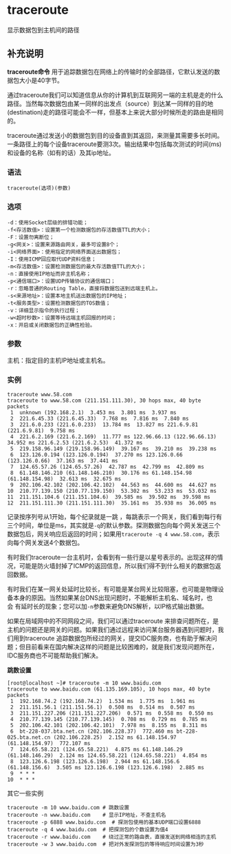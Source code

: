 traceroute
===

显示数据包到主机间的路径

## 补充说明

**traceroute命令** 用于追踪数据包在网络上的传输时的全部路径，它默认发送的数据包大小是40字节。

通过traceroute我们可以知道信息从你的计算机到互联网另一端的主机是走的什么路径。当然每次数据包由某一同样的出发点（source）到达某一同样的目的地(destination)走的路径可能会不一样，但基本上来说大部分时候所走的路由是相同的。

traceroute通过发送小的数据包到目的设备直到其返回，来测量其需要多长时间。一条路径上的每个设备traceroute要测3次。输出结果中包括每次测试的时间(ms)和设备的名称（如有的话）及其ip地址。

###  语法 

```
traceroute(选项)(参数)
```

###  选项 

```
-d：使用Socket层级的排错功能；
-f<存活数值>：设置第一个检测数据包的存活数值TTL的大小；
-F：设置勿离断位；
-g<网关>：设置来源路由网关，最多可设置8个；
-i<网络界面>：使用指定的网络界面送出数据包；
-I：使用ICMP回应取代UDP资料信息；
-m<存活数值>：设置检测数据包的最大存活数值TTL的大小；
-n：直接使用IP地址而非主机名称；
-p<通信端口>：设置UDP传输协议的通信端口；
-r：忽略普通的Routing Table，直接将数据包送到远端主机上。
-s<来源地址>：设置本地主机送出数据包的IP地址；
-t<服务类型>：设置检测数据包的TOS数值；
-v：详细显示指令的执行过程；
-w<超时秒数>：设置等待远端主机回报的时间；
-x：开启或关闭数据包的正确性检验。
```

###  参数 

主机：指定目的主机IP地址或主机名。

###  实例 

```
traceroute www.58.com
traceroute to www.58.com (211.151.111.30), 30 hops max, 40 byte packets
 1  unknown (192.168.2.1)  3.453 ms  3.801 ms  3.937 ms
 2  221.6.45.33 (221.6.45.33)  7.768 ms  7.816 ms  7.840 ms
 3  221.6.0.233 (221.6.0.233)  13.784 ms  13.827 ms 221.6.9.81 (221.6.9.81)  9.758 ms
 4  221.6.2.169 (221.6.2.169)  11.777 ms 122.96.66.13 (122.96.66.13)  34.952 ms 221.6.2.53 (221.6.2.53)  41.372 ms
 5  219.158.96.149 (219.158.96.149)  39.167 ms  39.210 ms  39.238 ms
 6  123.126.0.194 (123.126.0.194)  37.270 ms 123.126.0.66 (123.126.0.66)  37.163 ms  37.441 ms
 7  124.65.57.26 (124.65.57.26)  42.787 ms  42.799 ms  42.809 ms
 8  61.148.146.210 (61.148.146.210)  30.176 ms 61.148.154.98 (61.148.154.98)  32.613 ms  32.675 ms
 9  202.106.42.102 (202.106.42.102)  44.563 ms  44.600 ms  44.627 ms
10  210.77.139.150 (210.77.139.150)  53.302 ms  53.233 ms  53.032 ms
11  211.151.104.6 (211.151.104.6)  39.585 ms  39.502 ms  39.598 ms
12  211.151.111.30 (211.151.111.30)  35.161 ms  35.938 ms  36.005 ms
```

记录按序列号从1开始，每个纪录就是一跳 ，每跳表示一个网关，我们看到每行有三个时间，单位是ms，其实就是`-q`的默认参数。探测数据包向每个网关发送三个数据包后，网关响应后返回的时间；如果用`traceroute -q 4 www.58.com`，表示向每个网关发送4个数据包。

有时我们traceroute一台主机时，会看到有一些行是以星号表示的。出现这样的情况，可能是防火墙封掉了ICMP的返回信息，所以我们得不到什么相关的数据包返回数据。

有时我们在某一网关处延时比较长，有可能是某台网关比较阻塞，也可能是物理设备本身的原因。当然如果某台DNS出现问题时，不能解析主机名、域名时，也会 有延时长的现象；您可以加`-n`参数来避免DNS解析，以IP格式输出数据。

如果在局域网中的不同网段之间，我们可以通过traceroute 来排查问题所在，是主机的问题还是网关的问题。如果我们通过远程来访问某台服务器遇到问题时，我们用到traceroute 追踪数据包所经过的网关，提交IDC服务商，也有助于解决问题；但目前看来在国内解决这样的问题是比较困难的，就是我们发现问题所在，IDC服务商也不可能帮助我们解决。

**跳数设置**

```
[root@localhost ~]# traceroute -m 10 www.baidu.com
traceroute to www.baidu.com (61.135.169.105), 10 hops max, 40 byte packets
 1  192.168.74.2 (192.168.74.2)  1.534 ms  1.775 ms  1.961 ms
 2  211.151.56.1 (211.151.56.1)  0.508 ms  0.514 ms  0.507 ms
 3  211.151.227.206 (211.151.227.206)  0.571 ms  0.558 ms  0.550 ms
 4  210.77.139.145 (210.77.139.145)  0.708 ms  0.729 ms  0.785 ms
 5  202.106.42.101 (202.106.42.101)  7.978 ms  8.155 ms  8.311 ms
 6  bt-228-037.bta.net.cn (202.106.228.37)  772.460 ms bt-228-025.bta.net.cn (202.106.228.25)  2.152 ms 61.148.154.97 (61.148.154.97)  772.107 ms
 7  124.65.58.221 (124.65.58.221)  4.875 ms 61.148.146.29 (61.148.146.29)  2.124 ms 124.65.58.221 (124.65.58.221)  4.854 ms
 8  123.126.6.198 (123.126.6.198)  2.944 ms 61.148.156.6 (61.148.156.6)  3.505 ms 123.126.6.198 (123.126.6.198)  2.885 ms
 9  * * *
10  * * *
```

其它一些实例

```
traceroute -m 10 www.baidu.com # 跳数设置
traceroute -n www.baidu.com    # 显示IP地址，不查主机名
traceroute -p 6888 www.baidu.com  # 探测包使用的基本UDP端口设置6888
traceroute -q 4 www.baidu.com  # 把探测包的个数设置为值4
traceroute -r www.baidu.com    # 绕过正常的路由表，直接发送到网络相连的主机
traceroute -w 3 www.baidu.com  # 把对外发探测包的等待响应时间设置为3秒
```

<!-- Linux命令行搜索引擎：https://jaywcjlove.github.io/linux-command/ -->
